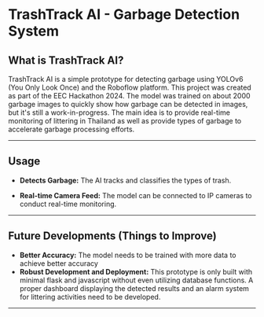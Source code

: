 # TrashTrack AI - Garbage Detection System

## What is TrashTrack AI?

TrashTrack AI is a simple prototype for detecting garbage using YOLOv6 (You Only Look Once) and the Roboflow platform. This project was created as part of the EEC Hackathon 2024. The model was trained on about 2000 garbage images to quickly show how garbage can be detected in images, but it's still a work-in-progress. The main idea is to provide real-time monitoring of littering in Thailand as well as provide types of garbage to accelerate garbage processing efforts. 

---

## Usage

- **Detects Garbage:** The AI tracks and classifies the types of trash. 

- **Real-time Camera Feed:** The model can be connected to IP cameras to conduct real-time monitoring. 


---


## Future Developments (Things to Improve)

- **Better Accuracy:** The model needs to be trained with more data to achieve better accuracy 
- **Robust Development and Deployment:** This prototype is only built with minimal flask and javascript without even utilizing database functions. A proper dashboard displaying the detected results and an alarm system for littering activities need to be developed.


---

